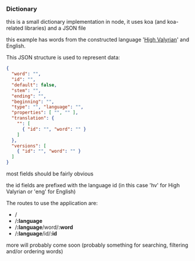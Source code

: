 ### Dictionary

this is a small dictionary implementation in node, it uses koa (and koa-related libraries) and a JSON file

this example has words from the constructed language '[High Valyrian](http://gameofthrones.wikia.com/wiki/High_Valyrian)' and English.

This JSON structure is used to represent data:

```json
{
  "word": "",
  "id": "",
  "default": false,
  "stem": "",
  "ending": "",
  "beginning": "",
  "type": "", "language": "",
  "properties": [ "", "" ],
  "translation": {
    "": [
      { "id": "", "word": "" }
    ]
  },
  "versions": [
    { "id": "", "word": "" }
  ]
}
```

most fields should be fairly obvious

the id fields are prefixed with the language id (in this case 'hv' for High Valyrian or 'eng' for English)

The routes to use the application are:
- /
- /**:language**
- /**:language**/word/**:word**
- /**:language**/id/**:id**

more will probably come soon (probably something for searching, filtering and/or ordering words)
